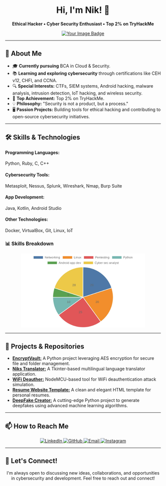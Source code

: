<!-- GitHub Profile README -->
<div align="center">
  <h1>Hi, I'm Nik! 👋</h1>
  <p><strong>Ethical Hacker • Cyber Security Enthusiast • Top 2% on TryHackMe</strong></p>
</div>

<div align="center">
  <a href="https://tryhackme.com/p/sshnik" target="_blank">
     <img src="https://tryhackme-badges.s3.amazonaws.com/sshnik.png" alt="Your Image Badge" />
  </a>
</div>

---

## 🚀 About Me
<ul>
  <li>🎓 <strong>Currently pursuing</strong> BCA in Cloud & Security.</li>
  <li>📚 <strong>Learning and exploring cybersecurity</strong> through certifications like CEH v12, CHFI, and CCNA.</li>
  <li>🔍 <strong>Special Interests:</strong> CTFs, SIEM systems, Android hacking, malware analysis, intrusion detection, IoT hacking, and wireless security.</li>
  <li>🌟 <strong>Top Achievement:</strong> Top 2% on TryHackMe.</li>
  <li>💡 <strong>Philosophy:</strong> "Security is not a product, but a process."</li>
  <li>🖥️ <strong>Passion Projects:</strong> Building tools for ethical hacking and contributing to open-source cybersecurity initiatives.</li>
</ul>

---

## 🛠️ Skills & Technologies
<div>
  <h4>Programming Languages:</h4> Python, Ruby, C, C++
</div>
<div>
  <h4>Cybersecurity Tools:</h4> Metasploit, Nessus, Splunk, Wireshark, Nmap, Burp Suite
</div>
<div>
  <h4>App Development:</h4> Java, Kotlin, Android Studio
</div>
<div>
  <h4>Other Technologies:</h4> Docker, VirtualBox, Git, Linux, IoT
</div>

### 📊 Skills Breakdown
<div align="center">
  <img src="chart.webp" alt="Skills Breakdown Pie Chart" width="400">
</div>

---

## 🔭 Projects & Repositories
<ul>
  <li><strong><a href="https://github.com/sftp-nik/EncryptVault">EncryptVault:</a></strong> A Python project leveraging AES encryption for secure file and folder management.</li>
  <li><strong><a href="https://github.com/sftp-nik/Niks-Translator">Niks Translator:</a></strong> A Tkinter-based multilingual language translator application.</li>
  <li><strong><a href="https://github.com/sftp-nik/WiFi-Deauther">WiFi Deauther:</a></strong> NodeMCU-based tool for WiFi deauthentication attack simulation.</li>
  <li><strong><a href="https://github.com/sftp-nik/Resume-Website-Template">Resume Website Template:</a></strong> A clean and elegant HTML template for personal resumes.</li>
  <li><strong><a href="https://github.com/sftp-nik/DeepFake-Creator">DeepFake Creator:</a></strong> A cutting-edge Python project to generate deepfakes using advanced machine learning algorithms.</li>
</ul>

---

## 📫 How to Reach Me
<div align="center">
  <a href="https://www.linkedin.com/in/thenikkulkarni/" target="_blank">
    <img src="https://img.shields.io/badge/LinkedIn-0077B5?style=for-the-badge&logo=linkedin&logoColor=white" alt="LinkedIn">
  </a>
  <a href="https://github.com/sftp-nik" target="_blank">
    <img src="https://img.shields.io/badge/GitHub-181717?style=for-the-badge&logo=github&logoColor=white" alt="GitHub">
  </a>
  <a href="mailto:ssh_nik@proton.me" target="_blank">
    <img src="https://img.shields.io/badge/Email-D14836?style=for-the-badge&logo=gmail&logoColor=white" alt="Email">
  </a>
  <a href="https://instagram.com/ssh_nik" target="_blank">
    <img src="https://img.shields.io/badge/Instagram-E4405F?style=for-the-badge&logo=instagram&logoColor=white" alt="Instagram">
  </a>
</div>

---

## 🌟 Let's Connect!
<div align="center">
  <p>I'm always open to discussing new ideas, collaborations, and opportunities in cybersecurity and development. Feel free to reach out and connect!</p>
</div>
